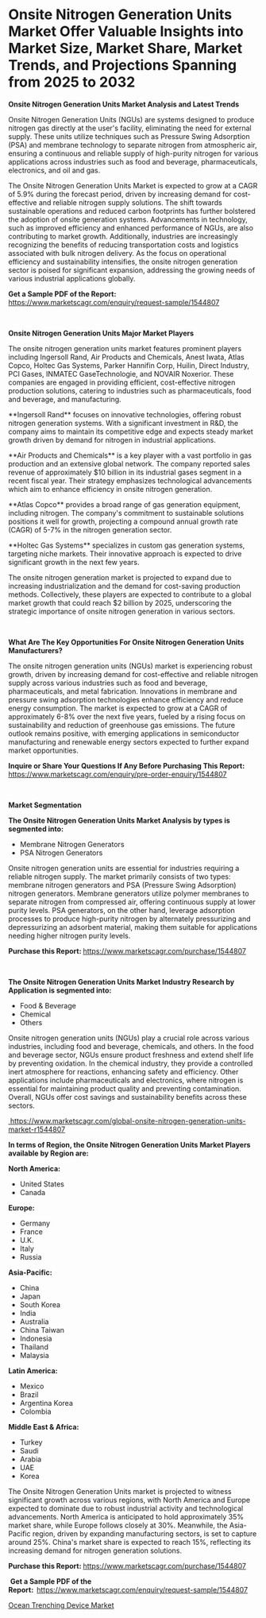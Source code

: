 <p><h1>Onsite Nitrogen Generation Units Market Offer Valuable Insights into Market Size, Market Share, Market Trends, and Projections Spanning from 2025 to 2032</h1></p><p><strong>Onsite Nitrogen Generation Units Market Analysis and Latest Trends</strong></p>
<p><p>Onsite Nitrogen Generation Units (NGUs) are systems designed to produce nitrogen gas directly at the user's facility, eliminating the need for external supply. These units utilize techniques such as Pressure Swing Adsorption (PSA) and membrane technology to separate nitrogen from atmospheric air, ensuring a continuous and reliable supply of high-purity nitrogen for various applications across industries such as food and beverage, pharmaceuticals, electronics, and oil and gas.</p><p>The Onsite Nitrogen Generation Units Market is expected to grow at a CAGR of 5.9% during the forecast period, driven by increasing demand for cost-effective and reliable nitrogen supply solutions. The shift towards sustainable operations and reduced carbon footprints has further bolstered the adoption of onsite generation systems. Advancements in technology, such as improved efficiency and enhanced performance of NGUs, are also contributing to market growth. Additionally, industries are increasingly recognizing the benefits of reducing transportation costs and logistics associated with bulk nitrogen delivery. As the focus on operational efficiency and sustainability intensifies, the onsite nitrogen generation sector is poised for significant expansion, addressing the growing needs of various industrial applications globally.</p></p>
<p><strong>Get a Sample PDF of the Report:&nbsp;</strong> <a href="https://www.marketscagr.com/enquiry/request-sample/1544807?utm_campaign=2475&utm_medium=2&utm_source=Github&utm_content=ia&utm_term=11042025&utm_id=onsite-nitrogen-generation-units">https://www.marketscagr.com/enquiry/request-sample/1544807</a></p>
<p>&nbsp;</p>
<p><strong>Onsite Nitrogen Generation Units Major Market Players</strong></p>
<p><p>The onsite nitrogen generation units market features prominent players including Ingersoll Rand, Air Products and Chemicals, Anest Iwata, Atlas Copco, Holtec Gas Systems, Parker Hannifin Corp, Huilin, Direct Industry, PCI Gases, INMATEC GaseTechnologie, and NOVAIR Noxerior. These companies are engaged in providing efficient, cost-effective nitrogen production solutions, catering to industries such as pharmaceuticals, food and beverage, and manufacturing.</p><p>**Ingersoll Rand** focuses on innovative technologies, offering robust nitrogen generation systems. With a significant investment in R&D, the company aims to maintain its competitive edge and expects steady market growth driven by demand for nitrogen in industrial applications.</p><p>**Air Products and Chemicals** is a key player with a vast portfolio in gas production and an extensive global network. The company reported sales revenue of approximately $10 billion in its industrial gases segment in a recent fiscal year. Their strategy emphasizes technological advancements which aim to enhance efficiency in onsite nitrogen generation.</p><p>**Atlas Copco** provides a broad range of gas generation equipment, including nitrogen. The company's commitment to sustainable solutions positions it well for growth, projecting a compound annual growth rate (CAGR) of 5-7% in the nitrogen generation sector.</p><p>**Holtec Gas Systems** specializes in custom gas generation systems, targeting niche markets. Their innovative approach is expected to drive significant growth in the next few years.</p><p>The onsite nitrogen generation market is projected to expand due to increasing industrialization and the demand for cost-saving production methods. Collectively, these players are expected to contribute to a global market growth that could reach $2 billion by 2025, underscoring the strategic importance of onsite nitrogen generation in various sectors.</p></p>
<p>&nbsp;</p>
<p><strong>What Are The Key Opportunities For Onsite Nitrogen Generation Units Manufacturers?</strong></p>
<p><p>The onsite nitrogen generation units (NGUs) market is experiencing robust growth, driven by increasing demand for cost-effective and reliable nitrogen supply across various industries such as food and beverage, pharmaceuticals, and metal fabrication. Innovations in membrane and pressure swing adsorption technologies enhance efficiency and reduce energy consumption. The market is expected to grow at a CAGR of approximately 6-8% over the next five years, fueled by a rising focus on sustainability and reduction of greenhouse gas emissions. The future outlook remains positive, with emerging applications in semiconductor manufacturing and renewable energy sectors expected to further expand market opportunities.</p></p>
<p><strong>Inquire or Share Your Questions If Any Before Purchasing This Report:</strong> <a href="https://www.marketscagr.com/enquiry/pre-order-enquiry/1544807?utm_campaign=2475&utm_medium=2&utm_source=Github&utm_content=ia&utm_term=11042025&utm_id=onsite-nitrogen-generation-units">https://www.marketscagr.com/enquiry/pre-order-enquiry/1544807</a></p>
<p>&nbsp;</p>
<p><strong>Market Segmentation</strong></p>
<p><strong>The Onsite Nitrogen Generation Units Market Analysis by types is segmented into:</strong></p>
<p><ul><li>Membrane Nitrogen Generators</li><li>PSA Nitrogen Generators</li></ul></p>
<p><p>Onsite nitrogen generation units are essential for industries requiring a reliable nitrogen supply. The market primarily consists of two types: membrane nitrogen generators and PSA (Pressure Swing Adsorption) nitrogen generators. Membrane generators utilize polymer membranes to separate nitrogen from compressed air, offering continuous supply at lower purity levels. PSA generators, on the other hand, leverage adsorption processes to produce high-purity nitrogen by alternately pressurizing and depressurizing an adsorbent material, making them suitable for applications needing higher nitrogen purity levels.</p></p>
<p><strong>Purchase this Report:&nbsp;</strong><a href="https://www.marketscagr.com/purchase/1544807?utm_campaign=2475&utm_medium=2&utm_source=Github&utm_content=ia&utm_term=11042025&utm_id=onsite-nitrogen-generation-units">https://www.marketscagr.com/purchase/1544807</a></p>
<p>&nbsp;</p>
<p><strong>The Onsite Nitrogen Generation Units Market Industry Research by Application is segmented into:</strong></p>
<p><ul><li>Food & Beverage</li><li>Chemical</li><li>Others</li></ul></p>
<p><p>Onsite nitrogen generation units (NGUs) play a crucial role across various industries, including food and beverage, chemicals, and others. In the food and beverage sector, NGUs ensure product freshness and extend shelf life by preventing oxidation. In the chemical industry, they provide a controlled inert atmosphere for reactions, enhancing safety and efficiency. Other applications include pharmaceuticals and electronics, where nitrogen is essential for maintaining product quality and preventing contamination. Overall, NGUs offer cost savings and sustainability benefits across these sectors.</p></p>
<p><a href="https://www.marketscagr.com/global-onsite-nitrogen-generation-units-market-r1544807?utm_campaign=2475&utm_medium=2&utm_source=Github&utm_content=ia&utm_term=11042025&utm_id=onsite-nitrogen-generation-units">&nbsp;https://www.marketscagr.com/global-onsite-nitrogen-generation-units-market-r1544807</a></p>
<p><strong>In terms of Region, the Onsite Nitrogen Generation Units Market Players available by Region are:</strong></p>
<p>
    <p> <strong> North America: </strong>
        <ul>
            <li>United States</li>
            <li>Canada</li>
        </ul>
        </p> 
    <p> <strong> Europe: </strong>
        <ul>
            <li>Germany</li>
            <li>France</li>
            <li>U.K.</li>
            <li>Italy</li>
            <li>Russia</li>
        </ul>
        </p> 
    <p> <strong> Asia-Pacific: </strong>
        <ul>
            <li>China</li>
            <li>Japan</li>
            <li>South Korea</li>
            <li>India</li>
            <li>Australia</li>
            <li>China Taiwan</li>
            <li>Indonesia</li>
            <li>Thailand</li>
            <li>Malaysia</li>
        </ul>
        </p> 
    <p> <strong> Latin America: </strong>
        <ul>
            <li>Mexico</li>
            <li>Brazil</li>
            <li>Argentina Korea</li>
            <li>Colombia</li>
        </ul>
        </p> 
    <p> <strong> Middle East & Africa: </strong>
        <ul>
            <li>Turkey</li>
            <li>Saudi</li>
            <li>Arabia</li>
            <li>UAE</li>
            <li>Korea</li>
        </ul>
    </p>
    </p>
<p><p>The Onsite Nitrogen Generation Units market is projected to witness significant growth across various regions, with North America and Europe expected to dominate due to robust industrial activity and technological advancements. North America is anticipated to hold approximately 35% market share, while Europe follows closely at 30%. Meanwhile, the Asia-Pacific region, driven by expanding manufacturing sectors, is set to capture around 25%. China's market share is expected to reach 15%, reflecting its increasing demand for nitrogen generation solutions.</p></p>
<p><strong>Purchase this Report: </strong><a href="https://www.marketscagr.com/purchase/1544807?utm_campaign=2475&utm_medium=2&utm_source=Github&utm_content=ia&utm_term=11042025&utm_id=onsite-nitrogen-generation-units">https://www.marketscagr.com/purchase/1544807</a></p>
<p>&nbsp;<strong>Get a Sample PDF of the Report:&nbsp;&nbsp;</strong><a href="https://www.marketscagr.com/enquiry/request-sample/1544807?utm_campaign=2475&utm_medium=2&utm_source=Github&utm_content=ia&utm_term=11042025&utm_id=onsite-nitrogen-generation-units">https://www.marketscagr.com/enquiry/request-sample/1544807</a></p>
<p><strong></strong></p>
<p><p><a href="https://github.com/darouthiamnl/Market-Research-Report-List-1/blob/main/ocean-trenching-device-market.md?utm_campaign=2475&utm_medium=2&utm_source=Github&utm_content=ia&utm_term=11042025&utm_id=onsite-nitrogen-generation-units">Ocean Trenching Device Market</a></p></p>